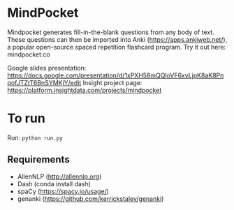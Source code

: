 # MindPocket

Mindpocket generates fill-in-the-blank questions from any body of text. These questions can then be imported into Anki (https://apps.ankiweb.net/), a popular open-source spaced repetition flashcard program. Try it out here: mindpocket.co

Google slides presentation: https://docs.google.com/presentation/d/1xPXH58mQQloVF6xvLjpK8aK8PnqofJTZtT6BnSYMKjY/edit
Insight project page: https://platform.insightdata.com/projects/mindpocket

# To run

Run: `python run.py`

## Requirements
- AllenNLP (http://allennlp.org)
- Dash (conda install dash)
- spaCy (https://spacy.io/usage/)
- genanki (https://github.com/kerrickstaley/genanki)

